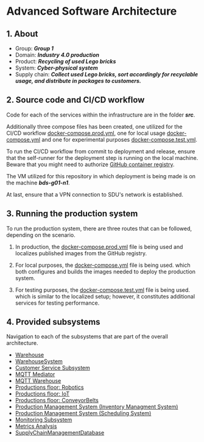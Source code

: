 # Advanced Software Architecture

## 1. About

- Group: **_Group 1_**
- Domain: **_Industry 4.0 production_**
- Product: **_Recycling of used Lego bricks_**
- System: **_Cyber-physical system_**
- Supply chain: **_Collect used Lego bricks, sort accordingly for recyclable usage, and distribute in packages to customers._**

## 2. Source code and CI/CD workflow

Code for each of the services within the infrastructure are in the folder **_src_**.

Additionally three compose files has been created, one utilized for the CI/CD workflow [docker-compose.prod.yml](src/docker-compose.prod.yml), one for local usage [docker-compose.yml](src/docker-compose.yml) and one for experimental purposes [docker-compose.test.yml](src/docker-compose.test.yml).

To run the CI/CD workflow from commit to deployment and release, ensure that the self-runner for the deployment step is running on the local machine. Beware that you might need to authorize [GitHub container registry](https://www.andrewhoog.com/post/authorizing-github-container-registry/).

The VM utilized for this repository in which deployment is being made is on the machine **_bds-g01-n1_**.

At last, ensure that a VPN connection to SDU's network is established.

## 3. Running the production system

To run the production system, there are three routes that can be followed, depending on the scenario.

1. In production, the [docker-compose.prod.yml](src/docker-compose.prod.yml) file is being used and localizes published images from the GitHub registry.

2. For local purposes, the [docker-compose.yml](src/docker-compose.yml) file is being used. which both configures and builds the images needed to deploy the production system.

3. For testing purposes, the [docker-compose.test.yml](src/docker-compose.test.yml) file is being used. which is similar to the localized setup; however, it constitutes additional services for testing performance.

## 4. Provided subsystems

Navigation to each of the subsystems that are part of the overall architecture.

- [Warehouse](src/Warehouse/)
- [WarehouseSystem](src/WarehouseSystem/)
- [Customer Service Subsystem](src/CustomerService/)
- [MQTT Mediator](src/MQTTMediator/)
- [MQTT Warehouse](src/MQTTWarehouse/)
- [Productions floor: Robotics](src/ProductionFloor/Robotics/)
- [Productions floor: IoT](src/ProductionFloor/IoT/)
- [Productions floor: ConveyorBelts](src/ProductionFloor/ConveyorBelts/)
- [Production Management System (Inventory Managment System)](src/ProductionManagement/ProductionManagementSystem)
- [Production Management System (Scheduling System)](src/ProductionManagement/SchedulingSystem)
- [Monitoring Subsystem](src/MonitoringSystem/)
- [Metrics Analysis](src/MetricsAnalysis/)
- [SupplyChainManagementDatabase](src/SupplyChainManagementDatabase/)
